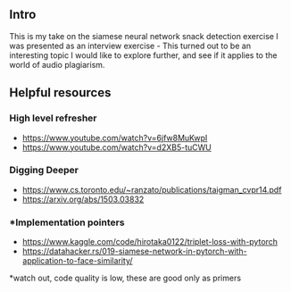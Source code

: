 ## Intro
This is my take on the siamese neural network snack detection exercise I was presented as an interview exercise - This turned out to be an interesting topic I would like to explore further, and see if it applies to the world of audio plagiarism.

## Helpful resources

### High level refresher
 * https://www.youtube.com/watch?v=6jfw8MuKwpI
 * https://www.youtube.com/watch?v=d2XB5-tuCWU

### Digging Deeper
 * https://www.cs.toronto.edu/~ranzato/publications/taigman_cvpr14.pdf
 * https://arxiv.org/abs/1503.03832

### *Implementation pointers
 * https://www.kaggle.com/code/hirotaka0122/triplet-loss-with-pytorch
 * https://datahacker.rs/019-siamese-network-in-pytorch-with-application-to-face-similarity/


*watch out, code quality is low, these are good only as primers
